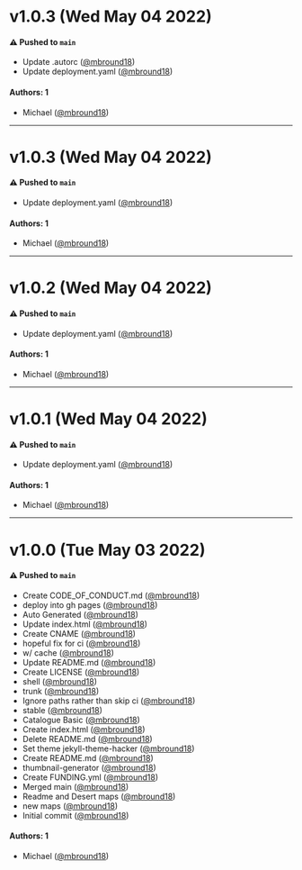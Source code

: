 # v1.0.3 (Wed May 04 2022)

#### ⚠️ Pushed to `main`

- Update .autorc ([@mbround18](https://github.com/mbround18))
- Update deployment.yaml ([@mbround18](https://github.com/mbround18))

#### Authors: 1

- Michael ([@mbround18](https://github.com/mbround18))

---

# v1.0.3 (Wed May 04 2022)

#### ⚠️ Pushed to `main`

- Update deployment.yaml ([@mbround18](https://github.com/mbround18))

#### Authors: 1

- Michael ([@mbround18](https://github.com/mbround18))

---

# v1.0.2 (Wed May 04 2022)

#### ⚠️ Pushed to `main`

- Update deployment.yaml ([@mbround18](https://github.com/mbround18))

#### Authors: 1

- Michael ([@mbround18](https://github.com/mbround18))

---

# v1.0.1 (Wed May 04 2022)

#### ⚠️ Pushed to `main`

- Update deployment.yaml ([@mbround18](https://github.com/mbround18))

#### Authors: 1

- Michael ([@mbround18](https://github.com/mbround18))

---

# v1.0.0 (Tue May 03 2022)

#### ⚠️ Pushed to `main`

- Create CODE_OF_CONDUCT.md ([@mbround18](https://github.com/mbround18))
- deploy into gh pages ([@mbround18](https://github.com/mbround18))
- Auto Generated ([@mbround18](https://github.com/mbround18))
- Update index.html ([@mbround18](https://github.com/mbround18))
- Create CNAME ([@mbround18](https://github.com/mbround18))
- hopeful fix for ci ([@mbround18](https://github.com/mbround18))
- w/ cache ([@mbround18](https://github.com/mbround18))
- Update README.md ([@mbround18](https://github.com/mbround18))
- Create LICENSE ([@mbround18](https://github.com/mbround18))
- shell ([@mbround18](https://github.com/mbround18))
- trunk ([@mbround18](https://github.com/mbround18))
- Ignore paths rather than skip ci ([@mbround18](https://github.com/mbround18))
- stable ([@mbround18](https://github.com/mbround18))
- Catalogue Basic ([@mbround18](https://github.com/mbround18))
- Create index.html ([@mbround18](https://github.com/mbround18))
- Delete README.md ([@mbround18](https://github.com/mbround18))
- Set theme jekyll-theme-hacker ([@mbround18](https://github.com/mbround18))
- Create README.md ([@mbround18](https://github.com/mbround18))
- thumbnail-generator ([@mbround18](https://github.com/mbround18))
- Create FUNDING.yml ([@mbround18](https://github.com/mbround18))
- Merged main ([@mbround18](https://github.com/mbround18))
- Readme and Desert maps ([@mbround18](https://github.com/mbround18))
- new maps ([@mbround18](https://github.com/mbround18))
- Initial commit ([@mbround18](https://github.com/mbround18))

#### Authors: 1

- Michael ([@mbround18](https://github.com/mbround18))
